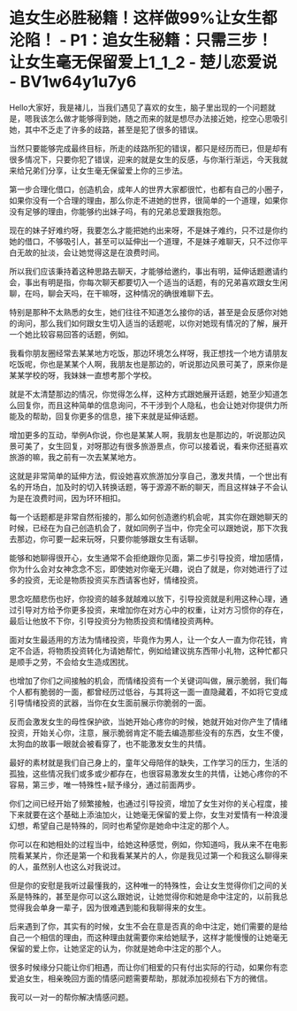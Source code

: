 # 追女生必胜秘籍！这样做99%让女生都沦陷！ - P1：追女生秘籍：只需三步！让女生毫无保留爱上1_1_2 - 楚儿恋爱说 - BV1w64y1u7y6

Hello大家好，我是褚儿，当我们遇见了喜欢的女生，脑子里出现的一个问题就是，嗯我该怎么做才能够得到她，随之而来的就是想尽办法接近她，挖空心思吸引她，其中不乏走了许多的歧路，甚至是犯了很多的错误。

当然只要能够完成最终目标，所走的歧路所犯的错误，都只是经历而已，但是却有很多情况下，只要你犯了错误，迎来的就是女生的反感，与你渐行渐远，今天我就来给兄弟们分享，让女生毫无保留爱上你的三步法。

第一步合理化借口，创造机会，成年人的世界大家都很忙，也都有自己的小圈子，如果你没有一个合理的理由，那么你走不进她的世界，很简单的一个道理，如果你没有足够的理由，你能够约出妹子吗，有的兄弟总爱跟我抱怨。

现在的妹子好难约呀，我要怎么才能把她约出来呀，不是妹子难约，只不过是你约她的借口，不够吸引人，甚至可以延伸出一个道理，不是妹子难聊天，只不过你平白无故的扯淡，会让她觉得这是在浪费时间。

所以我们应该秉持着这种思路去聊天，才能够给邀约，事出有明，延伸话题邀请约会，事出有明是指，你每次聊天都要切入一个适当的话题，有的兄弟喜欢跟女生闲聊，在吗，聊会天吗，在干嘛呀，这种情况的确很难聊下去。

特别是那种不太熟悉的女生，她们往往不知道怎么接你的话，甚至是会反感你对她的询问，那么我们如何跟女生切入适当的话题呢，以你对她现有情况的了解，展开一个她比较容易回答的话题，例如。

我看你朋友圈经常去某某地方吃饭，那边环境怎么样呀，我正想找一个地方请朋友吃饭呢，你也是某某个人啊，我朋友也是那边的，听说那边风景可美了，原来你是某某学校的呀，我妹妹一直想考那个学校。

就是不太清楚那边的情况，你觉得怎么样，这种方式跟她展开话题，她至少知道怎么回复你，而且这种简单的信息询问，不干涉到个人隐私，也会让她对你提供力所能及的帮助，回复你更多的信息，接下来就是延伸话题。

增加更多的互动，举例A你说，你也是某某人啊，我朋友也是那边的，听说那边风景可美了，女生回复，对呀那边有很多旅游景点，你可以接着说，看来你还挺喜欢旅游的嘛，我之前有一次去某某地方。

这就是非常简单的延伸方法，假设她喜欢旅游加分享自己，激发共情，一个世出有名的开场白，加及时的切入转换话题，等于源源不断的聊天，而且这样妹子不会认为是在浪费时间，因为环环相扣。

每一个话题都是非常自然衔接的，那么如何创造邀约机会呢，其实你在跟她聊天的时候，已经在为自己创造机会了，就如同例子当中，你完全可以跟她说，那下次我去那边，你可要一起来玩呀，只要你能够跟女生有话聊。

能够和她聊得很开心，女生通常不会拒绝跟你见面，第二步引导投资，增加感情，你为什么会对女神念念不忘，即使她对你毫无兴趣，说白了就是，你对她进行了过多的投资，无论是物质投资买东西请客也好，情绪投资。

思念吃醋悲伤也好，你投资的越多就越难以放下，引导投资就是利用这种心理，通过引导对方给予你更多投资，来增加你在对方心中的权重，让对方习惯你的存在，最后让他放不下你，引导投资分为物质投资和情绪投资两种。

面对女生最适用的方法为情绪投资，毕竟作为男人，让一个女人一直为你花钱，肯定不合适，将物质投资转化为请她帮忙，例如给建议挑东西带小礼物，这种忙都只是顺手之劳，不会给女生造成困扰。

也增加了你们之间接触的机会，而情绪投资有一个关键词叫做，展示脆弱，我们每个人都有脆弱的一面，都曾经历过低谷，与其将这一面一直隐藏着，不如将它变成引导情绪投资的武器，当你在女生面前展示你脆弱的一面。

反而会激发女生的母性保护欲，当她开始心疼你的时候，她就开始对你产生了情绪投资，开始关心你，注意，展示脆弱肯定不能去编造那些没有的东西，女生不傻，太狗血的故事一眼就会被看穿了，也不能激发女生的共情。

最好的素材就是我们自己身上的，童年父母陪伴的缺失，工作学习的压力，生活的孤独，这些情况我们或多或少都存在，也很容易激发女生的共情，让她心疼你的不容易，第三步，唯一特殊性+赋予缘分，通过前面两步。

你们之间已经开始了频繁接触，也通过引导投资，增加了女生对你的关心程度，接下来就要在这个基础上添油加火，让她毫无保留的爱上你，女生对爱情有一种浪漫幻想，希望自己是特殊的，同时也希望你是她命中注定的那个人。

你可以在和她相处的过程当中，给她这种感觉，例如，你知道吗，我从来不在电影院看某某片，你还是第一个和我看某某片的人，你是我见过第一个和我这么聊得来的人，虽然别人也这么对我说过。

但是你的安慰是我听过最懂我的，这种唯一的特殊性，会让女生觉得你们之间的关系是特殊的，甚至是你可以这么跟她说，让她觉得你和她是命中注定的，以前我总觉得我会单身一辈子，因为很难遇到能和我聊得来的女生。

后来遇到了你，其实有的时候，女生不会在意是否真的命中注定，她们需要的是给自己一个相信的理由，而这种理由就需要你来给她赋予，这样才能慢慢的让她毫无保留的爱上你，让她坚定的认为，你就是她命中注定的那个人。

很多时候缘分只能让你们相遇，而让你们相爱的只有付出实际的行动，如果你有恋爱追女生，相亲晚回方面的情感问题需要帮助，那就添加视频右下方的微信。

我可以一对一的帮你解决情感问题。